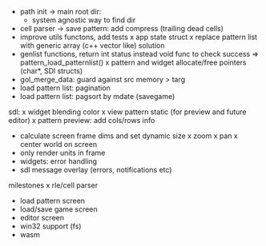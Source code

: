 - path init -> main root dir:
    - system agnostic way to find dir
- cell parser -> save pattern: add compress (trailing dead cells)
- improve utils functons, add tests
x app state struct
x replace pattern list with generic array (c++ vector like) solution
- genlist functions, return int status instead void func to check success => pattern_load_patternlist()
x pattern and widget allocate/free pointers (char*, SDl structs)
- gol_merge_data: guard against src memory > targ
- load pattern list: pagination
- load pattern list: pagsort by mdate (savegame)

sdl:
x widget blending color
x view pattern static (for preview and future editor)
x pattern preview: add cols/rows info
- calculate screen frame dims and set dynamic size
x zoom
x pan
x center world on screen
- only render units in frame
- widgets: error handling
- sdl message overlay (errors, notifications etc)

milestones
 x rle/cell parser
 - load pattern screen
 - load/save game screen
 - editor screen
 - win32 support (fs)
 - wasm
